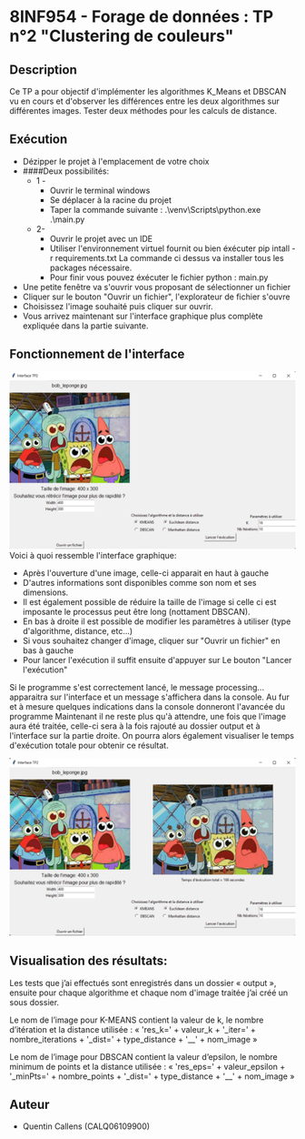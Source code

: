 # 8INF954 - Forage de données : TP n°2 "Clustering de couleurs"

## Description
Ce TP a pour objectif d'implémenter les algorithmes K_Means et DBSCAN vu en cours et d'observer les différences entre les deux algorithmes sur différentes images.
Tester deux méthodes pour les calculs de distance.

## Exécution
- Dézipper le projet à l'emplacement de votre choix
- ####Deux possibilités:
  - 1 - 
      - Ouvrir le terminal windows
      - Se déplacer à la racine du projet 
      - Taper la commande suivante :
      .\venv\Scripts\python.exe .\main.py
  - 2-
      - Ouvrir le projet avec un IDE
      - Utiliser l'environnement virtuel fournit ou bien éxécuter pip intall -r requirements.txt
      La commande ci dessus va installer tous les packages nécessaire.
      - Pour finir vous pouvez éxécuter le fichier python : main.py
- Une petite fenêtre va s'ouvrir vous proposant de sélectionner un fichier
- Cliquer sur le bouton "Ouvrir un fichier", l'explorateur de fichier s'ouvre
- Choisissez l'image souhaité puis cliquer sur ouvrir.
- Vous arrivez maintenant sur l'interface graphique plus complète expliquée dans la partie suivante.


## Fonctionnement de l'interface
![](imgReadme/init.png)
Voici à quoi ressemble l'interface graphique:
- Après l'ouverture d'une image, celle-ci apparait en haut à gauche
- D'autres informations sont disponibles comme son nom et ses dimensions.
- Il est également possible de réduire la taille de l'image si celle ci est imposante le processus peut être long (nottament DBSCAN).
- En bas à droite il est possible de modifier les paramètres à utiliser (type d'algorithme, distance, etc...)
- Si vous souhaitez changer d'image, cliquer sur "Ouvrir un fichier" en bas à gauche
- Pour lancer l'exécution il suffit ensuite d'appuyer sur Le bouton "Lancer l'exécution"

Si le programme s'est correctement lancé, le message processing... apparaitra sur l'interface et un message s'affichera dans la console. Au fur et à mesure quelques indications dans la console donneront l'avancée du programme
Maintenant il ne reste plus qu'à attendre, une fois que l'image aura été traitée, celle-ci sera à la fois rajouté au dossier output et à l'interface sur la partie droite.
On pourra alors également visualiser le temps d'exécution totale pour obtenir ce résultat.

![](imgReadme/end.png)

## Visualisation des résultats:

Les tests que j’ai effectués sont enregistrés dans un dossier « output », ensuite pour chaque algorithme et chaque nom d'image traitée j’ai créé un sous dossier.

Le nom de l’image pour K-MEANS contient la valeur de k, le nombre d’itération et la distance utilisée : « 'res_k=' + valeur_k + '_iter=' + nombre_iterations + '_dist=' + type_distance + '__' + nom_image »

Le nom de l’image pour DBSCAN contient la valeur d’epsilon, le nombre minimum de points et la distance utilisée : « 'res_eps=' + valeur_epsilon + '_minPts=' + nombre_points + '_dist=' + type_distance + '__' + nom_image »


## Auteur
- Quentin Callens (CALQ06109900)


